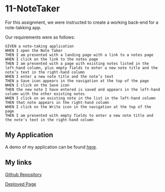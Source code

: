 # 11-NoteTaker

For this assignment, we were instructed to create a working back-end for a note-takking app.  

Our requirements were as follows: 

```
GIVEN a note-taking application
WHEN I open the Note Taker
THEN I am presented with a landing page with a link to a notes page
WHEN I click on the link to the notes page
THEN I am presented with a page with existing notes listed in the left-hand column, plus empty fields to enter a new note title and the note’s text in the right-hand column
WHEN I enter a new note title and the note’s text
THEN a Save icon appears in the navigation at the top of the page
WHEN I click on the Save icon
THEN the new note I have entered is saved and appears in the left-hand column with the other existing notes
WHEN I click on an existing note in the list in the left-hand column
THEN that note appears in the right-hand column
WHEN I click on the Write icon in the navigation at the top of the page
THEN I am presented with empty fields to enter a new note title and the note’s text in the right-hand column
```

## My Application

A demo of my application can be found [here](https://youtu.be/0kbRswu98Qo).

## My links

[Github Repository](https://github.com/KIMOISQUIGGLES/11-NoteTaker)

[Deployed Page](https://kimoisquiggles.github.io/11-NoteTaker/)